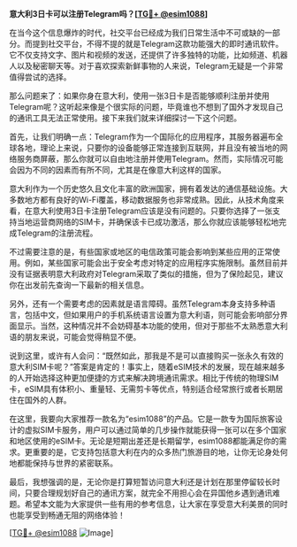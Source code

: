 **意大利3日卡可以注册Telegram吗？[[TG💪+ @esim1088](https://t.me/s/esim1088)]**

在当今这个信息爆炸的时代，社交平台已经成为我们日常生活中不可或缺的一部分。而提到社交平台，不得不提的就是Telegram这款功能强大的即时通讯软件。它不仅支持文字、图片和视频的发送，还提供了许多独特的功能，比如频道、机器人以及秘密聊天等。对于喜欢探索新鲜事物的人来说，Telegram无疑是一个非常值得尝试的选择。

那么问题来了：如果你身在意大利，使用一张3日卡是否能够顺利注册并使用Telegram呢？这听起来像是个很实际的问题，毕竟谁也不想到了国外才发现自己的通讯工具无法正常使用。接下来我们就来详细探讨一下这个问题。

首先，让我们明确一点：Telegram作为一个国际化的应用程序，其服务器遍布全球各地，理论上来说，只要你的设备能够正常连接到互联网，并且没有被当地的网络服务商屏蔽，那么你就可以自由地注册并使用Telegram。然而，实际情况可能会因为不同的因素而有所不同，尤其是在像意大利这样的国家。

意大利作为一个历史悠久且文化丰富的欧洲国家，拥有着发达的通信基础设施。大多数地方都有良好的Wi-Fi覆盖，移动数据服务也非常成熟。因此，从技术角度来看，在意大利使用3日卡注册Telegram应该是没有问题的。只要你选择了一张支持当地运营商网络的SIM卡，并确保该卡已成功激活，那么你就应该能够轻松地完成Telegram的注册流程。

不过需要注意的是，有些国家或地区的电信政策可能会影响到某些应用的正常使用。例如，某些国家可能会出于安全考虑对特定的应用程序实施限制。虽然目前并没有证据表明意大利政府对Telegram采取了类似的措施，但为了保险起见，建议你在出发前先查询一下最新的相关信息。

另外，还有一个需要考虑的因素就是语言障碍。虽然Telegram本身支持多种语言，包括中文，但如果用户的手机系统语言设置为意大利语，则可能会影响部分界面显示。当然，这种情况并不会妨碍基本功能的使用，但对于那些不太熟悉意大利语的朋友来说，可能会觉得稍显不便。

说到这里，或许有人会问：“既然如此，那我是不是可以直接购买一张永久有效的意大利SIM卡呢？”答案是肯定的！事实上，随着eSIM技术的发展，现在越来越多的人开始选择这种更加便捷的方式来解决跨境通讯需求。相比于传统的物理SIM卡，eSIM具有体积小、重量轻、无需剪卡等优点，特别适合经常旅行或者长期居住在国外的人群。

在这里，我要向大家推荐一款名为“esim1088”的产品。它是一款专为国际旅客设计的虚拟SIM卡服务，用户可以通过简单的几步操作就能获得一张可以在多个国家和地区使用的eSIM卡。无论是短期出差还是长期留学，esim1088都能满足你的需求。更重要的是，它支持包括意大利在内的众多热门旅游目的地，让你无论身处何地都能保持与世界的紧密联系。

最后，我想强调的是，无论你是打算短暂访问意大利还是计划在那里停留较长时间，只要合理规划好自己的通讯方案，就完全不用担心会在异国他乡遇到通讯难题。希望本文能为大家提供一些有用的参考信息，让大家在享受意大利美景的同时也能享受到畅通无阻的网络体验！

[[TG💪+ @esim1088](https://t.me/s/esim1088) ![Image](https://i.postimg.cc/4NQfJmqS/Snipaste-2025-05-13-00-14-12.png)]